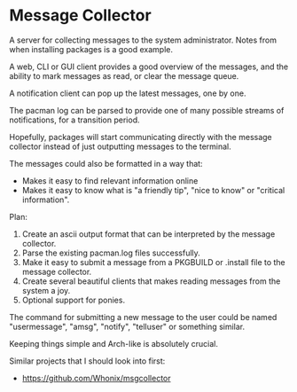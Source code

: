 # Message Collector

A server for collecting messages to the system administrator.
Notes from when installing packages is a good example.

A web, CLI or GUI client provides a good overview of the messages, and the ability to mark messages as read, or clear the message queue.

A notification client can pop up the latest messages, one by one.

The pacman log can be parsed to provide one of many possible streams of notifications, for a transition period.

Hopefully, packages will start communicating directly with the message collector instead of just outputting messages to the terminal.

The messages could also be formatted in a way that:
 * Makes it easy to find relevant information online
 * Makes it easy to know what is "a friendly tip", "nice to know" or "critical information".

Plan:
1. Create an ascii output format that can be interpreted by the message collector.
2. Parse the existing pacman.log files successfully.
3. Make it easy to submit a message from a PKGBUILD or .install file to the message collector.
4. Create several beautiful clients that makes reading messages from the system a joy.
5. Optional support for ponies.

The command for submitting a new message to the user could be named "usermessage", "amsg", "notify", "telluser" or something similar.

Keeping things simple and Arch-like is absolutely crucial.

Similar projects that I should look into first:
* https://github.com/Whonix/msgcollector
